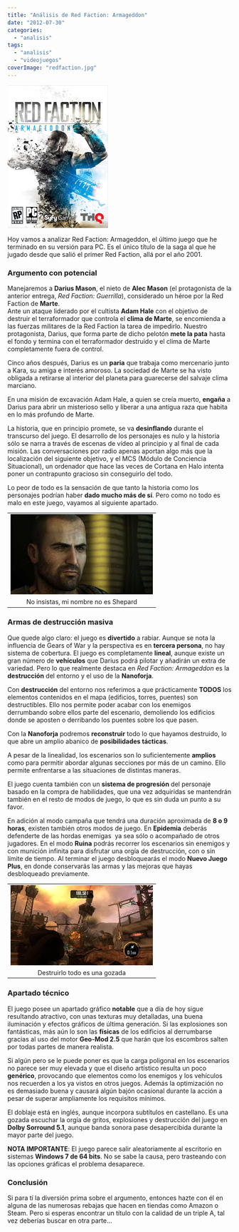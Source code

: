```yaml
---
title: "Análisis de Red Faction: Armageddon"
date: "2012-07-30"
categories: 
  - "analisis"
tags: 
  - "analisis"
  - "videojuegos"
coverImage: "redfaction.jpg"
---
```


[![](images/redfaction.jpg)](http://4.bp.blogspot.com/-0Busc45b078/UBcUsgwv9UI/AAAAAAAADjM/6m0OpTM8qHs/s1600/redfaction.jpg)

  

  
  
Hoy vamos a analizar Red Faction: Armageddon, el último juego que he terminado en su versión para PC. Es el único título de la saga al que he jugado desde que salió el primer Red Faction, allá por el año 2001. 
  
  

### Argumento con potencial

Manejaremos a **Darius Mason**, el nieto de **Alec Mason** (el protagonista de la anterior entrega, _Red Faction: Guerrilla_), considerado un héroe por la Red Faction de **Marte**.  
Ante un ataque liderado por el cultista **Adam Hale** con el objetivo de destruir el terraformador que controla el **clima de Marte**, se encomienda a las fuerzas militares de la Red Faction la tarea de impedirlo. Nuestro protagonista, Darius, que forma parte de dicho pelotón **mete la pata** hasta el fondo y termina con el terraformador destruido y el clima de Marte completamente fuera de control.  
  
Cinco años después, Darius es un **paria** que trabaja como mercenario junto a Kara, su amiga e interés amoroso. La sociedad de Marte se ha visto obligada a retirarse al interior del planeta para guarecerse del salvaje clima marciano.  
  
En una misión de excavación Adam Hale, a quien se creía muerto, **engaña** a Darius para abrir un misterioso sello y liberar a una antigua raza que habita en lo más profundo de Marte.  
  
La historia, que en principio promete, se va **desinflando** durante el transcurso del juego. El desarrollo de los personajes es nulo y la historia sólo se narra a través de escenas de vídeo al principio y al final de cada misión. Las conversaciones por radio apenas aportan algo más que la localización del siguiente objetivo, y el MCS (Módulo de Conciencia Situacional), un ordenador que hace las veces de Cortana en Halo intenta poner un contrapunto gracioso sin conseguirlo del todo.  
  
Lo peor de todo es la sensación de que tanto la historia como los personajes podrían haber **dado mucho más de sí**. Pero como no todo es malo en este juego, vayamos al siguiente apartado.  
  

<table align="center" cellpadding="0" cellspacing="0" class="tr-caption-container" style="margin-left: auto; margin-right: auto; text-align: center;"><tbody><tr><td style="text-align: center;"><a href="http://2.bp.blogspot.com/-Taqbqes2LNo/UBcVU4EKf9I/AAAAAAAADjU/Vwyu7CyBGWk/s1600/mason.jpg" imageanchor="1" style="margin-left: auto; margin-right: auto;"><img border="0" height="180" src="images/mason.jpg" width="320"></a></td></tr><tr><td class="tr-caption" style="text-align: center;">No insistas, mi nombre no es Shepard</td></tr></tbody></table>

  
  

### Armas de destrucción masiva

Que quede algo claro: el juego es **divertido** a rabiar. Aunque se nota la influencia de Gears of War y la perspectiva es en **tercera persona**, no hay sistema de cobertura. El juego es completamente **lineal**, aunque existe un gran número de **vehículos** que Darius podrá pilotar y añadirán un extra de variedad. Pero lo que realmente destaca en _Red Faction: Armageddon_ es la **destrucción** del entorno y el uso de la **Nanoforja**.

  

Con **destrucción** del entorno nos referimos a que prácticamente **TODOS** los elementos contenidos en el mapa (edificios, torres, puentes) son destructibles. Ello nos permite poder acabar con los enemigos derrumbando sobre ellos parte del escenario, demoliendo los edificios donde se aposten o derribando los puentes sobre los que pasen.

  

Con la **Nanoforja** podremos **reconstruir** todo lo que hayamos destruido, lo que abre un amplio abanico de **posibilidades tácticas**.

  

A pesar de la linealidad, los escenarios son lo suficientemente **amplios** como para permitir abordar algunas secciones por más de un camino. Ello permite enfrentarse a las situaciones de distintas maneras.

  

El juego cuenta también con un **sistema de progresión** del personaje basado en la compra de habilidades, que una vez adquiridas se mantendrán también en el resto de modos de juego, lo que es sin duda un punto a su favor.  
  
En adición al modo campaña que tendrá una duración aproximada de **8 o 9 horas**, existen también otros modos de juego. En **Epidemia** deberás defenderte de las hordas enemigas  ya sea sólo o acompañado de otros jugadores. En el modo **Ruina** podrás recorrer los escenarios sin enemigos y con munición infinita para disfrutar una orgía de destrucción, con o sin límite de tiempo. Al terminar el juego desbloquearás el modo **Nuevo Juego Plus**, en donde conservarás las armas y las mejoras que hayas desbloqueado previamente.  
  

<table align="center" cellpadding="0" cellspacing="0" class="tr-caption-container" style="margin-left: auto; margin-right: auto; text-align: center;"><tbody><tr><td style="text-align: center;"><a href="http://3.bp.blogspot.com/-LE0hMIewNtk/UBcXcSb14TI/AAAAAAAADjc/bs-z5z3BmuE/s1600/boom.jpg" imageanchor="1" style="margin-left: auto; margin-right: auto;"><img border="0" height="180" src="images/boom.jpg" width="320"></a></td></tr><tr><td class="tr-caption" style="text-align: center;">Destruirlo todo es una gozada</td></tr></tbody></table>

  

### Apartado técnico

El juego posee un apartado gráfico **notable** que a día de hoy sigue resultando atractivo, con unas texturas muy detalladas, una buena iluminación y efectos gráficos de última generación. Si las explosiones son fantásticas, más aún lo son las **físicas** de los edificios al derrumbarse gracias al uso del motor **Geo-Mod 2.5** que harán que los escombros salten por todas partes de manera realista.

  

Si algún pero se le puede poner es que la carga poligonal en los escenarios no parece ser muy elevada y que el diseño artístico resulta un poco **genérico**, provocando que elementos como los enemigos y los vehículos nos recuerden a los ya vistos en otros juegos. Además la optimización no es demasiado buena y causará algún bajón ocasional durante la acción a pesar de superar ampliamente los requisitos mínimos.

  

El doblaje está en inglés, aunque incorpora subtítulos en castellano. Es una gozada escuchar la orgía de gritos, explosiones y destrucción del juego en **Dolby Sorround 5.1**, aunque banda sonora pase desapercibida durante la mayor parte del juego.

  

**NOTA IMPORTANTE**: El juego parece salir aleatoriamente al escritorio en sistemas **Windows 7 de 64 bits**. No se sabe la causa, pero trasteando con las opciones gráficas el problema desaparece.

  

  

### Conclusión

Si para tí la diversión prima sobre el argumento, entonces hazte con él en alguna de las numerosas rebajas que hacen en tiendas como Amazon o Steam. Pero si esperas encontrar un título con la calidad de un triple A, tal vez deberías buscar en otra parte...
